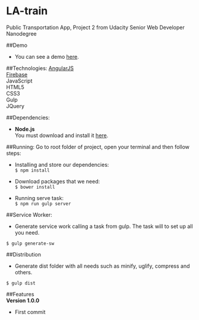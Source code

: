 # LA-train
Public Transportation App, Project 2 from Udacity Senior Web Developer Nanodegree

##Demo
- You can see a demo [here](www.google.com).

##Technologies:
[AngularJS](https://angularjs.org/)   
[Firebase](https://www.firebase.com/)  
JavaScript  
HTML5  
CSS3  
Gulp  
JQuery  

##Dependencies:
- **Node.js**  
You must download and install it [here](https://nodejs.org/en/).

##Running:
Go to root folder of project, open your terminal and then follow steps:  

- Installing and store our dependencies:  
`$ npm install`

- Download packages that we need:  
`$ bower install`

- Running serve task:  
`$ npm run gulp server`

##Service Worker:
- Generate service work calling a task from gulp. The task will to set up all you need.

`$ gulp generate-sw`

##Distribution
- Generate dist folder with all needs such as minify, uglify, compress and others.

`$ gulp dist`

##Features  
**Version 1.0.0**  
- First commit
